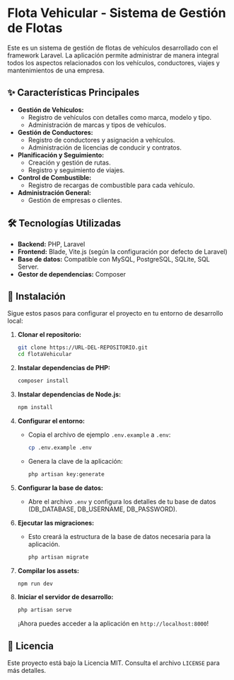 # Flota Vehicular - Sistema de Gestión de Flotas

Este es un sistema de gestión de flotas de vehículos desarrollado con el framework Laravel. La aplicación permite administrar de manera integral todos los aspectos relacionados con los vehículos, conductores, viajes y mantenimientos de una empresa.

## ✨ Características Principales

*   **Gestión de Vehículos:**
    *   Registro de vehículos con detalles como marca, modelo y tipo.
    *   Administración de marcas y tipos de vehículos.
*   **Gestión de Conductores:**
    *   Registro de conductores y asignación a vehículos.
    *   Administración de licencias de conducir y contratos.
*   **Planificación y Seguimiento:**
    *   Creación y gestión de rutas.
    *   Registro y seguimiento de viajes.
*   **Control de Combustible:**
    *   Registro de recargas de combustible para cada vehículo.
*   **Administración General:**
    *   Gestión de empresas o clientes.

## 🛠️ Tecnologías Utilizadas

*   **Backend:** PHP, Laravel
*   **Frontend:** Blade, Vite.js (según la configuración por defecto de Laravel)
*   **Base de datos:** Compatible con MySQL, PostgreSQL, SQLite, SQL Server.
*   **Gestor de dependencias:** Composer

## 🚀 Instalación

Sigue estos pasos para configurar el proyecto en tu entorno de desarrollo local:

1.  **Clonar el repositorio:**
    ```bash
    git clone https://URL-DEL-REPOSITORIO.git
    cd flotaVehicular
    ```

2.  **Instalar dependencias de PHP:**
    ```bash
    composer install
    ```

3.  **Instalar dependencias de Node.js:**
    ```bash
    npm install
    ```

4.  **Configurar el entorno:**
    *   Copia el archivo de ejemplo `.env.example` a `.env`:
        ```bash
        cp .env.example .env
        ```
    *   Genera la clave de la aplicación:
        ```bash
        php artisan key:generate
        ```

5.  **Configurar la base de datos:**
    *   Abre el archivo `.env` y configura los detalles de tu base de datos (DB_DATABASE, DB_USERNAME, DB_PASSWORD).

6.  **Ejecutar las migraciones:**
    *   Esto creará la estructura de la base de datos necesaria para la aplicación.
        ```bash
        php artisan migrate
        ```

7.  **Compilar los assets:**
    ```bash
    npm run dev
    ```

8.  **Iniciar el servidor de desarrollo:**
    ```bash
    php artisan serve
    ```
    ¡Ahora puedes acceder a la aplicación en `http://localhost:8000`!

## 📄 Licencia

Este proyecto está bajo la Licencia MIT. Consulta el archivo `LICENSE` para más detalles.